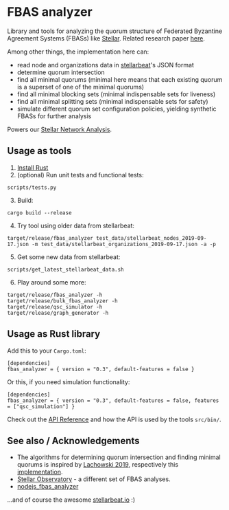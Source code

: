 # FBAS analyzer

Library and tools for analyzing the quorum structure of Federated Byzantine Agreement Systems (FBASs) like [Stellar](https://www.stellar.org/).
Related research paper [here](https://arxiv.org/abs/2002.08101).

Among other things, the implementation here can:

- read node and organizations data in [stellarbeat](https://stellarbeat.io/)'s JSON format
- determine quorum intersection
- find all minimal quorums (minimal here means that each existing quorum is a superset of one of the minimal quorums)
- find all minimal blocking sets (minimal indispensable sets for liveness)
- find all minimal splitting sets (minimal indispensable sets for safety)
- simulate different quorum set configuration policies, yielding synthetic FBASs for further analysis

Powers our [Stellar Network Analysis](https://stellar.weizenbaum.net/analysis.html).

## Usage as tools

1. [Install Rust](https://www.rust-lang.org/learn/get-started)
2. (optional) Run unit tests and functional tests:
```
scripts/tests.py
```
3. Build:
```
cargo build --release
```
4. Try tool using older data from stellarbeat:
```
target/release/fbas_analyzer test_data/stellarbeat_nodes_2019-09-17.json -m test_data/stellarbeat_organizations_2019-09-17.json -a -p
```
5. Get some new data from stellarbeat:
```
scripts/get_latest_stellarbeat_data.sh
```
6. Play around some more:
```
target/release/fbas_analyzer -h
target/release/bulk_fbas_analyzer -h
target/release/qsc_simulator -h
target/release/graph_generator -h
```

## Usage as Rust library

Add this to your `Cargo.toml`:
```
[dependencies]
fbas_analyzer = { version = "0.3", default-features = false }
```
Or this, if you need simulation functionality:
```
[dependencies]
fbas_analyzer = { version = "0.3", default-features = false, features = ["qsc_simulation"] }
```

Check out the [API Reference](https://docs.rs/fbas_analyzer/)
and how the API is used by the tools `src/bin/`.

## See also / Acknowledgements

- The algorithms for determining quorum intersection and finding minimal quorums is inspired by [Lachowski 2019](https://arxiv.org/abs/1902.06493), respectively this [implementation](https://github.com/fixxxedpoint/quorum_intersection).
- [Stellar Observatory](https://github.com/andrenarchy/stellar-observatory) - a different set of FBAS analyses.
- [nodejs_fbas_analyzer](https://github.com/stellarbeat/nodejs_fbas_analyzer/)

...and of course the awesome [stellarbeat.io](http://stellarbeat.io) :)
